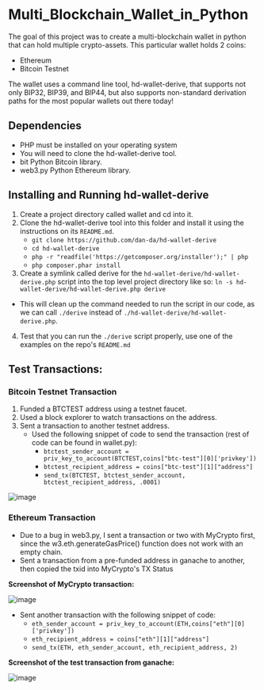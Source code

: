 # Multi_Blockchain_Wallet_in_Python

The goal of this project was to create a multi-blockchain wallet in python that can hold multiple crypto-assets. 
This particular wallet holds 2 coins:
* Ethereum
* Bitcoin Testnet

The wallet uses a command line tool, hd-wallet-derive, that supports not only BIP32, BIP39, and BIP44, but also supports non-standard derivation paths for the most popular wallets out there today!

## Dependencies

* PHP must be installed on your operating system
* You will need to clone the hd-wallet-derive tool.
* bit Python Bitcoin library.
* web3.py Python Ethereum library.

## Installing and Running hd-wallet-derive

1. Create a project directory called wallet and cd into it.
2. Clone the hd-wallet-derive tool into this folder and install it using the instructions on its `README.md`.
    - `git clone https://github.com/dan-da/hd-wallet-derive`
    - `cd hd-wallet-derive`
    - `php -r "readfile('https://getcomposer.org/installer');" | php`
    - `php composer.phar install`
3. Create a symlink called derive for the `hd-wallet-derive/hd-wallet-derive.php` script into the top level project directory like so: `ln -s hd-wallet-derive/hd-wallet-derive.php derive`
  - This will clean up the command needed to run the script in our code, as we can call `./derive` instead of `./hd-wallet-derive/hd-wallet-derive.php`.
4. Test that you can run the `./derive` script properly, use one of the examples on the repo's `README.md`

## Test Transactions:

### Bitcoin Testnet Transaction

1. Funded a BTCTEST address using a testnet faucet.
2. Used a block explorer to watch transactions on the address.
3. Sent a transaction to another testnet address.
    - Used the following snippet of code to send the transaction (rest of code can be found in wallet.py):
        - `btctest_sender_account = priv_key_to_account(BTCTEST,coins["btc-test"][0]['privkey'])`
        - `btctest_recipient_address = coins["btc-test"][1]["address"]`
        - `send_tx(BTCTEST, btctest_sender_account, btctest_recipient_address, .0001)`
        
![image](https://user-images.githubusercontent.com/65314799/97379063-e23e7280-1891-11eb-9d55-bdd025245bf3.png)

### Ethereum Transaction

* Due to a bug in web3.py, I sent a transaction or two with MyCrypto first, since the w3.eth.generateGasPrice() function does not work with an empty chain. 
* Sent a transaction from a pre-funded address in ganache to another, then copied the txid into MyCrypto's TX Status

**Screenshot of MyCrypto transaction:**

![image](https://user-images.githubusercontent.com/65314799/97379728-69401a80-1893-11eb-8114-4ec4e4740f3e.png)

* Sent another transaction with the following snippet of code:
    - `eth_sender_account = priv_key_to_account(ETH,coins["eth"][0]['privkey'])`
    - `eth_recipient_address = coins["eth"][1]["address"]`
    - `send_tx(ETH, eth_sender_account, eth_recipient_address, 2)`
    
**Screenshot of the test transaction from ganache:**

![image](https://user-images.githubusercontent.com/65314799/97379743-765d0980-1893-11eb-94d1-0bcba8065f23.png)
